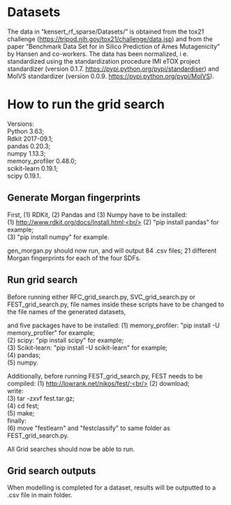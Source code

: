 # Datasets
The data in “kensert_rf_sparse/Datasets/” is obtained from the tox21 challenge (https://tripod.nih.gov/tox21/challenge/data.jsp) and from the paper “Benchmark Data Set for in Silico Prediction of Ames Mutagenicity” by Hansen and co-workers. The data has been normalized, i e. standardized using the standardization procedure IMI eTOX project standardizer (version 0.1.7. https://pypi.python.org/pypi/standardiser) and MolVS standardizer (version 0.0.9. https://pypi.python.org/pypi/MolVS).

# How to run the grid search
Versions:<br/>
Python 3.63;<br/>
Rdkit 2017-09.1;<br/>
pandas 0.20.3;<br/>
numpy 1.13.3;<br/>
memory_profiler 0.48.0;<br/>
scikit-learn 0.19.1;<br/>
scipy 0.19.1.<br/>

## Generate Morgan fingerprints
First, (1) RDKit, (2) Pandas and (3) Numpy have to be installed:<br/>
(1) http://www.rdkit.org/docs/Install.html;<br/>
(2) "pip install pandas" for example;<br/>
(3) "pip install numpy" for example.

gen_morgan.py should now run, and will output 84 .csv files; 21 different Morgan fingerprints for each of the four SDFs.

## Run grid search
Before running either RFC_grid_search.py, SVC_grid_search.py or FEST_grid_search.py, file names inside these scripts have to be changed to the file names of the generated datasets,

and five packages have to be installed:
(1) memory_profiler: "pip install -U memory_profiler" for example;<br/>
(2) scipy: "pip install scipy" for example;<br/>
(3) Scikit-learn: "pip install -U scikit-learn" for example;<br/>
(4) pandas;<br/>
(5) numpy.

Additionally, before running FEST_grid_search.py, FEST needs to be compiled:
(1) http://lowrank.net/nikos/fest/;<br/>
(2) download;<br/>
write:<br/>
(3) tar -zxvf fest.tar.gz;<br/>
(4) cd fest;<br/>
(5) make;<br/>
finally:<br/>
(6) move "festlearn" and "festclassify" to same folder as FEST_grid_search.py.

All Grid searches should now be able to run.

## Grid search outputs
When modelling is completed for a dataset, results will be outputted to a .csv file in main folder.
